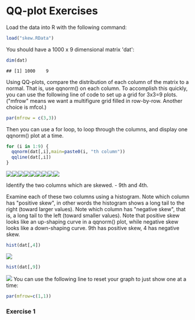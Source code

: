 QQ-plot Exercises
================

Load the data into R with the following command:

``` r
load("skew.RData")
```

You should have a 1000 x 9 dimensional matrix 'dat':

``` r
dim(dat)
```

    ## [1] 1000    9

Using QQ-plots, compare the distribution of each column of the matrix to a normal. That is, use qqnorm() on each column. To accomplish this quickly, you can use the following line of code to set up a grid for 3x3=9 plots. ("mfrow" means we want a multifigure grid filled in row-by-row. Another choice is mfcol.)

``` r
par(mfrow = c(3,3))
```

Then you can use a for loop, to loop through the columns, and display one qqnorm() plot at a time.

``` r
for (i in 1:9) {
  qqnorm(dat[,i],main=paste0(i, "th column"))
  qqline(dat[,i])
}
```

![](4._QQ_Exercises_files/figure-markdown_github/unnamed-chunk-4-1.png)![](4._QQ_Exercises_files/figure-markdown_github/unnamed-chunk-4-2.png)![](4._QQ_Exercises_files/figure-markdown_github/unnamed-chunk-4-3.png)![](4._QQ_Exercises_files/figure-markdown_github/unnamed-chunk-4-4.png)![](4._QQ_Exercises_files/figure-markdown_github/unnamed-chunk-4-5.png)![](4._QQ_Exercises_files/figure-markdown_github/unnamed-chunk-4-6.png)![](4._QQ_Exercises_files/figure-markdown_github/unnamed-chunk-4-7.png)![](4._QQ_Exercises_files/figure-markdown_github/unnamed-chunk-4-8.png)![](4._QQ_Exercises_files/figure-markdown_github/unnamed-chunk-4-9.png)

Identify the two columns which are skewed. - 9th and 4th.

Examine each of these two columns using a histogram. Note which column has "positive skew", in other words the histogram shows a long tail to the right (toward larger values). Note which column has "negative skew", that is, a long tail to the left (toward smaller values). Note that positive skew looks like an up-shaping curve in a qqnorm() plot, while negative skew looks like a down-shaping curve. 9th has positive skew, 4 has negative skew.

``` r
hist(dat[,4])
```

![](4._QQ_Exercises_files/figure-markdown_github/unnamed-chunk-5-1.png)

``` r
hist(dat[,9])
```

![](4._QQ_Exercises_files/figure-markdown_github/unnamed-chunk-5-2.png) You can use the following line to reset your graph to just show one at a time:

``` r
par(mfrow=c(1,1))
```

### Exercise 1
